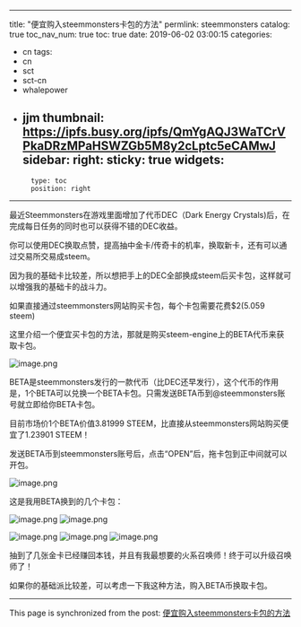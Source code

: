 
---
title: "便宜购入steemmonsters卡包的方法"
permlink: steemmonsters
catalog: true
toc_nav_num: true
toc: true
date: 2019-06-02 03:00:15
categories:
- cn
tags:
- cn
- sct
- sct-cn
- whalepower
- jjm
thumbnail: https://ipfs.busy.org/ipfs/QmYgAQJ3WaTCrVPkaDRzMPaHSWZGb5M8y2cLptc5eCAMwJ
sidebar:
    right:
        sticky: true
widgets:
    -
        type: toc
        position: right
---


最近Steemmonsters在游戏里面增加了代币DEC（Dark Energy Crystals)后，在完成每日任务的同时也可以获得不错的DEC收益。

你可以使用DEC换取点赞，提高抽中金卡/传奇卡的机率，换取新卡，还有可以通过交易所交易成steem。

因为我的基础卡比较差，所以想把手上的DEC全部换成steem后买卡包，这样就可以增强我的基础卡的战斗力。

如果直接通过steemmonsters网站购买卡包，每个卡包需要花费$2(5.059 steem)

这里介绍一个便宜买卡包的方法，那就是购买steem-engine上的BETA代币来获取卡包。

![image.png](https://ipfs.busy.org/ipfs/QmYgAQJ3WaTCrVPkaDRzMPaHSWZGb5M8y2cLptc5eCAMwJ)

BETA是steemmonsters发行的一款代币（比DEC还早发行），这个代币的作用是，1个BETA可以兑换一个BETA卡包。只需发送BETA币到@steemmonsters账号就立即给你BETA卡包。

目前市场价1个BETA价值3.81999 STEEM，比直接从steemmonsters网站购买便宜了1.23901 STEEM！

发送BETA币到steemmonsters账号后，点击“OPEN”后，拖卡包到正中间就可以开包。

![image.png](https://ipfs.busy.org/ipfs/QmW5d7g3GJ62bH2EvmwWDC68o6BGts52TGnEriq7bMx7XN)

这是我用BETA换到的几个卡包：

![image.png](https://ipfs.busy.org/ipfs/QmcQeiCGv5zKTRntEm8tFYFsvfE4NRXGdLyzgyvNJNqpiq)
![image.png](https://ipfs.busy.org/ipfs/QmTiW28vV3jfV6LY5LzSYurHdSbvHVD27pvVJy1GLsiVAh)

![image.png](https://ipfs.busy.org/ipfs/QmakM15kec7YNWY2MtWn7F6uwnhkokvAbE1VbBAMyCxKzc)
![image.png](https://ipfs.busy.org/ipfs/QmfDRsCNmddGM4jY425DWEZoFqMVsL3QvtqYTZWQ9o3MZu)
![image.png](https://ipfs.busy.org/ipfs/QmP4Q2Yiuwrj6Tk3gj9t5rtqPvW7KKUmwMtarYGuc6aLPV)

抽到了几张金卡已经赚回本钱，并且有我最想要的火系召唤师！终于可以升级召唤师了！

如果你的基础派比较差，可以考虑一下我这种方法，购入BETA币换取卡包。


- - -

This page is synchronized from the post: [便宜购入steemmonsters卡包的方法](https://steemit.com/@ericet/steemmonsters)

